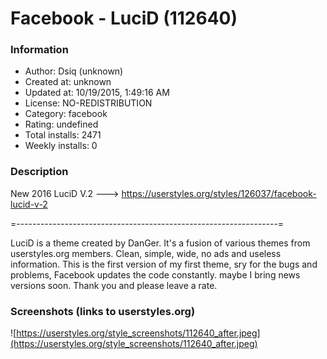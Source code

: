 # Facebook - LuciD (112640)

### Information
- Author: Dsiq (unknown)
- Created at: unknown
- Updated at: 10/19/2015, 1:49:16 AM
- License: NO-REDISTRIBUTION
- Category: facebook
- Rating: undefined
- Total installs: 2471
- Weekly installs: 0


### Description
New 2016 LuciD V.2 ---> https://userstyles.org/styles/126037/facebook-lucid-v-2

=-----------------------------------------------------------------=

LuciD is a theme created by DanGer. It's a fusion of various themes from userstyles.org members.
Clean, simple, wide, no ads and useless information.
This is the first version of my first theme, sry for the bugs and problems, Facebook updates the code constantly. maybe I bring news versions soon.
Thank you and please leave a rate.


### Screenshots (links to userstyles.org)
![https://userstyles.org/style_screenshots/112640_after.jpeg](https://userstyles.org/style_screenshots/112640_after.jpeg)


